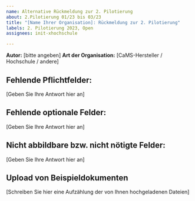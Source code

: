 ```yaml
---
name: Alternative Rückmeldung zur 2. Pilotierung
about: 2.Pilotierung 01/23 bis 03/23
title: "[Name Ihrer Organisation]: Rückmeldung zur 2. Pilotierung"
labels: 2. Pilotierung 2023, Open
assignees: init-xhochschule

---
```


**Autor:** [bitte angeben]
**Art der Organisation:** [CaMS-Hersteller / Hochschule / andere]

<!-- Text in eckigen Klammern markiert die Textfelder, in die Sie schreiben können. Bitte ersetzen Sie die Felder in eckigen Klammern mit Ihren Rückmeldungen -->
<!-- Die Pfeile und Ausrufzeichen kennzeichnen einen Kommentar, der Inhalt der Kommentars wird in dem fertigen Issue nicht angezeigt -->

**Fehlende Pflichtfelder:**
------------------------
<!-- Gibt es Pflicht-Felder, die ihr CaMS zur Bearbeitung eines konkreten Anwendungsfalls benötigt, welche aber nicht in den bereitgestellten Testdateien T01 bis T03 vorhanden sind?-->

[Geben Sie Ihre Antwort hier an]

**Fehlende optionale Felder:**
------------------------
<!-- Gibt es optionale Felder, die ihr CaMS zur Bearbeitung eines konkreten Anwendungsfalls benötigt, welche aber nicht in den bereitgestellten Testdateien T04 bis T06 vorhanden sind? 
-->

[Geben Sie Ihre Antwort hier an]

**Nicht abbildbare bzw. nicht nötigte Felder:**
------------------------
<!-- Gibt es irgendwelche Felder oder Inhalte in den bereitgestellten Testdateien T04 bis T07, die in Ihrem System nicht abgebildet werden können bzw. für die Sie keinen Nutzen sehen? -->

[Geben Sie Ihre Antwort hier an]

**Upload von Beispieldokumenten**
------------------------
<!--
Bitte laden Sie Ihre ausgestellten Beispieldateien in einem ZIP-Archiv als Anhang zu diesem Issue hoch. -->

[Schreiben Sie hier eine Aufzählung der von Ihnen hochgeladenen Dateien]
